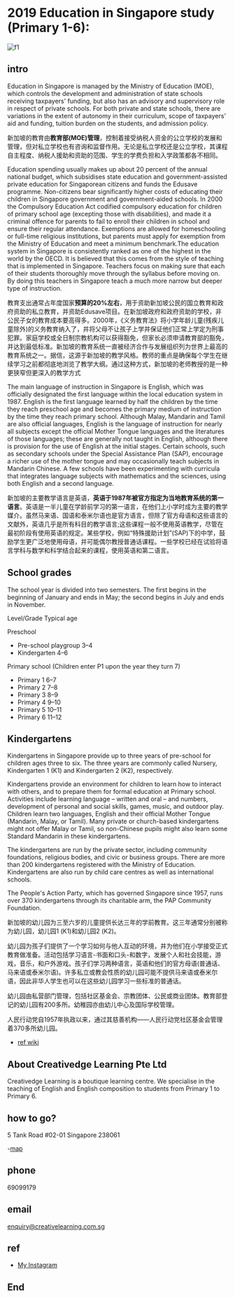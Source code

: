 # 2019 Education in Singapore study (Primary 1-6):
![f1](https://github.com/HCH1/blog/blob/master/fig/sgedu1.png)

## intro
Education in Singapore is managed by the Ministry of Education (MOE), which controls the development and administration of state schools receiving taxpayers' funding, but also has an advisory and supervisory role in respect of private schools. For both private and state schools, there are variations in the extent of autonomy in their curriculum, scope of taxpayers' aid and funding, tuition burden on the students, and admission policy.

新加坡的教育由**教育部(MOE)管理**，控制着接受纳税人资金的公立学校的发展和管理，但对私立学校也有咨询和监督作用。无论是私立学校还是公立学校，其课程自主程度、纳税人援助和资助的范围、学生的学费负担和入学政策都各不相同。

Education spending usually makes up about 20 percent of the annual national budget, which subsidises state education and government-assisted private education for Singaporean citizens and funds the Edusave programme. Non-citizens bear significantly higher costs of educating their children in Singapore government and government-aided schools. In 2000 the Compulsory Education Act codified compulsory education for children of primary school age (excepting those with disabilities), and made it a criminal offence for parents to fail to enroll their children in school and ensure their regular attendance. Exemptions are allowed for homeschooling or full-time religious institutions, but parents must apply for exemption from the Ministry of Education and meet a minimum benchmark.The education system in Singapore is consistently ranked as one of the highest in the world by the OECD. It is believed that this comes from the style of teaching that is implemented in Singapore. Teachers focus on making sure that each of their students thoroughly move through the syllabus before moving on. By doing this teachers in Singapore teach a much more narrow but deeper type of instruction.

教育支出通常占年度国家**预算的20%左右**，用于资助新加坡公民的国立教育和政府资助的私立教育，并资助Edusave项目。在新加坡政府和政府资助的学校，非公民子女的教育成本要高得多。2000年，《义务教育法》将小学年龄儿童(残疾儿童除外)的义务教育纳入了，并将父母不让孩子上学并保证他们正常上学定为刑事犯罪。家庭学校或全日制宗教机构可以获得豁免，但家长必须申请教育部的豁免，并达到最低标准。新加坡的教育系统一直被经济合作与发展组织列为世界上最高的教育系统之一。据信，这源于新加坡的教学风格。教师的重点是确保每个学生在继续学习之前都彻底地浏览了教学大纲。通过这种方式，新加坡的老师教授的是一种更狭窄但更深入的教学方式

The main language of instruction in Singapore is English, which was officially designated the first language within the local education system in 1987. English is the first language learned by half the children by the time they reach preschool age and becomes the primary medium of instruction by the time they reach primary school. Although Malay, Mandarin and Tamil are also official languages, English is the language of instruction for nearly all subjects except the official Mother Tongue languages and the literatures of those languages; these are generally not taught in English, although there is provision for the use of English at the initial stages. Certain schools, such as secondary schools under the Special Assistance Plan (SAP), encourage a richer use of the mother tongue and may occasionally teach subjects in Mandarin Chinese. A few schools have been experimenting with curricula that integrates language subjects with mathematics and the sciences, using both English and a second language.

新加坡的主要教学语言是英语，**英语于1987年被官方指定为当地教育系统的第一语言**。英语是一半儿童在学龄前学习的第一语言，在他们上小学时成为主要的教学媒介。虽然马来语、国语和泰米尔语也是官方语言，但除了官方母语和这些语言的文献外，英语几乎是所有科目的教学语言;这些课程一般不使用英语教学，尽管在最初阶段有使用英语的规定。某些学校，例如“特殊援助计划”(SAP)下的中学，鼓励学生更广泛地使用母语，并可能偶尔教授普通话课程。一些学校已经在试验将语言学科与数学和科学结合起来的课程，使用英语和第二语言。

## School grades
The school year is divided into two semesters. The first begins in the beginning of January and ends in May; the second begins in July and ends in November.

Level/Grade Typical age

Preschool
- Pre-school playgroup	3–4
- Kindergarten	4–6

Primary school (Children enter P1 upon the year they turn 7)
- Primary 1	6–7
- Primary 2	7–8
- Primary 3	8–9
- Primary 4	9–10
- Primary 5	10–11
- Primary 6	11–12

## Kindergartens
Kindergartens in Singapore provide up to three years of pre-school for children ages three to six. The three years are commonly called Nursery, Kindergarten 1 (K1) and Kindergarten 2 (K2), respectively.

Kindergartens provide an environment for children to learn how to interact with others, and to prepare them for formal education at Primary school. Activities include learning language – written and oral – and numbers, development of personal and social skills, games, music, and outdoor play. Children learn two languages, English and their official Mother Tongue (Mandarin, Malay, or Tamil). Many private or church-based kindergartens might not offer Malay or Tamil, so non-Chinese pupils might also learn some Standard Mandarin in these kindergartens.

The kindergartens are run by the private sector, including community foundations, religious bodies, and civic or business groups. There are more than 200 kindergartens registered with the Ministry of Education. Kindergartens are also run by child care centres as well as international schools.

The People's Action Party, which has governed Singapore since 1957, runs over 370 kindergartens through its charitable arm, the PAP Community Foundation.

新加坡的幼儿园为三至六岁的儿童提供长达三年的学前教育。这三年通常分别被称为幼儿园，幼儿园1 (K1)和幼儿园2 (K2)。

幼儿园为孩子们提供了一个学习如何与他人互动的环境，并为他们在小学接受正式教育做准备。活动包括学习语言-书面和口头-和数字，发展个人和社会技能，游戏，音乐，和户外游戏。孩子们学习两种语言，英语和他们的官方母语(普通话、马来语或泰米尔语)。许多私立或教会性质的幼儿园可能不提供马来语或泰米尔语，因此非华人学生也可以在这些幼儿园学习一些标准的普通话。

幼儿园由私营部门管理，包括社区基金会、宗教团体、公民或商业团体。教育部登记的幼儿园有200多所。幼稚园亦由幼儿中心及国际学校管理。

人民行动党自1957年执政以来，通过其慈善机构——人民行动党社区基金会管理着370多所幼儿园。

- [ref wiki](https://en.wikipedia.org/wiki/Education_in_Singapore)


## About Creativedge Learning Pte Ltd
Creativedge Learning is a boutique learning centre. We specialise in the teaching of English and English composition to students from Primary 1 to Primary 6.

## how to go?
5 Tank Road #02-01 Singapore 238061

-[map](https://www.google.com.sg/maps/dir/Newton+MRT+Station/5+Tank+Rd,+%2302-01+CreativEdge+Learning,+Singapore+238061/@1.2966655,103.8277856,14z/data=!3m1!4b1!4m14!4m13!1m5!1m1!1s0x31da19eebf115faf:0x45f1832a3cda505c!2m2!1d103.8380316!2d1.3137871!1m5!1m1!1s0x31da199d6cd2f07b:0x8fb28c32478a8e78!2m2!1d103.842785!2d1.293996!3e3?hl=zh-TW)

## phone
69099179

## email
enquiry@creativelearning.com.sg


## ref
- [My Instagram](https://www.instagram.com/redbox111)

## End
